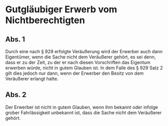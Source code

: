 # Gutgläubiger Erwerb vom Nichtberechtigten



## Abs. 1

 Durch eine nach § 929 erfolgte Veräußerung wird der Erwerber auch dann Eigentümer, wenn die Sache nicht dem Veräußerer gehört, es sei denn, dass er zu der Zeit, zu der er nach diesen Vorschriften das Eigentum erwerben würde, nicht in gutem Glauben ist. In dem Falle des § 929 Satz 2 gilt dies jedoch nur dann, wenn der Erwerber den Besitz von dem Veräußerer erlangt hatte.

## Abs. 2

 Der Erwerber ist nicht in gutem Glauben, wenn ihm bekannt oder infolge grober Fahrlässigkeit unbekannt ist, dass die Sache nicht dem Veräußerer gehört. 

